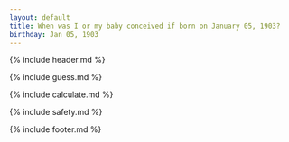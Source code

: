 ```yaml
---
layout: default
title: When was I or my baby conceived if born on January 05, 1903?
birthday: Jan 05, 1903
---
```


{% include header.md %}

{% include guess.md %}

{% include calculate.md %}

{% include safety.md %}

{% include footer.md %}




